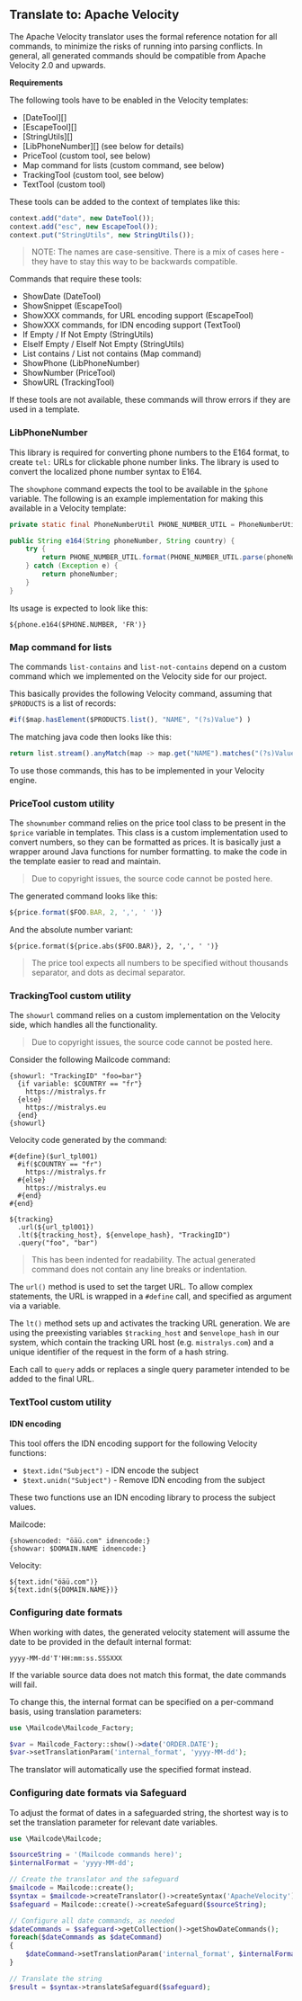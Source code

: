 ## Translate to: Apache Velocity

The Apache Velocity translator uses the formal reference notation for all commands, to minimize the risks of running into parsing conflicts. In general, all generated commands should be compatible from Apache Velocity 2.0 and upwards.

**Requirements**

The following tools have to be enabled in the Velocity templates:

* [DateTool][]
* [EscapeTool][]
* [StringUtils][]
* [LibPhoneNumber][] (see below for details)
* PriceTool (custom tool, see below)
* Map command for lists (custom command, see below)
* TrackingTool (custom tool, see below)
* TextTool (custom tool)

These tools can be added to the context of templates like this:

```javascript
context.add("date", new DateTool());
context.add("esc", new EscapeTool());
context.put("StringUtils", new StringUtils());
```

> NOTE: The names are case-sensitive. There is a mix of cases here - they have
to stay this way to be backwards compatible.

Commands that require these tools:

- ShowDate (DateTool)
- ShowSnippet (EscapeTool)
- ShowXXX commands, for URL encoding support (EscapeTool)
- ShowXXX commands, for IDN encoding support (TextTool)
- If Empty / If Not Empty (StringUtils)
- ElseIf Empty / ElseIf Not Empty (StringUtils)
- List contains / List not contains (Map command)
- ShowPhone (LibPhoneNumber)
- ShowNumber (PriceTool)
- ShowURL (TrackingTool)

If these tools are not available, these commands will throw errors if they are used in a template.

### LibPhoneNumber

This library is required for converting phone numbers to the E164 format, to create `tel:` URLs
for clickable phone number links. The library is used to convert the localized phone number
syntax to E164.

The `showphone` command expects the tool to be available in the `$phone` variable. The
following is an example implementation for making this available in a Velocity template:

```java
private static final PhoneNumberUtil PHONE_NUMBER_UTIL = PhoneNumberUtil.getInstance();

public String e164(String phoneNumber, String country) {
    try {
        return PHONE_NUMBER_UTIL.format(PHONE_NUMBER_UTIL.parse(phoneNumber, country), PhoneNumberUtil.PhoneNumberFormat.E164);
    } catch (Exception e) {
        return phoneNumber;
    }
}
```

Its usage is expected to look like this:

```
${phone.e164($PHONE.NUMBER, 'FR')}
```

### Map command for lists

The commands `list-contains` and `list-not-contains` depend on a custom command which we implemented on the Velocity side for our project.

This basically provides the following Velocity command, assuming that `$PRODUCTS` is a list of records:

```javascript
#if($map.hasElement($PRODUCTS.list(), "NAME", "(?s)Value") )
```

The matching java code then looks like this:

```javascript
return list.stream().anyMatch(map -> map.get("NAME").matches("(?s)Value"));
```

To use those commands, this has to be implemented in your Velocity engine.

### PriceTool custom utility

The `shownumber` command relies on the price tool class to be present
in the `$price` variable in templates. This class is a custom implementation
used to convert numbers, so they can be formatted as prices. It is
basically just a wrapper around Java functions for number formatting. to
make the code in the template easier to read and maintain.

> Due to copyright issues, the source code cannot be posted here.

The generated command looks like this:

```javascript
${price.format($FOO.BAR, 2, ',', ' ')}
```

And the absolute number variant:

```velocity
${price.format(${price.abs($FOO.BAR)}, 2, ',', ' ')}
```

> The price tool expects all numbers to be specified without
> thousands separator, and dots as decimal separator.

### TrackingTool custom utility

The `showurl` command relies on a custom implementation on the Velocity
side, which handles all the functionality. 

> Due to copyright issues, the source code cannot be posted here.

Consider the following Mailcode command:

```mailcode
{showurl: "TrackingID" "foo=bar"}
  {if variable: $COUNTRY == "fr"}
    https://mistralys.fr
  {else}
    https://mistralys.eu
  {end}
{showurl}
```

Velocity code generated by the command:

```velocity
#{define}($url_tpl001)
  #if($COUNTRY == "fr")
    https://mistralys.fr
  #{else}
    https://mistralys.eu
  #{end}
#{end}

${tracking}
  .url(${url_tpl001})
  .lt(${tracking_host}, ${envelope_hash}, "TrackingID")
  .query("foo", "bar")
```

> This has been indented for readability. The actual generated command
> does not contain any line breaks or indentation.

The `url()` method is used to set the target URL. To allow complex
statements, the URL is wrapped in a `#define` call, and specified
as argument via a variable.

The `lt()` method sets up and activates the tracking URL generation.
We are using the preexisting variables `$tracking_host` and `$envelope_hash`
in our system, which contain the tracking URL host (e.g. `mistralys.com`)
and a unique identifier of the request in the form of a hash string.

Each call to `query` adds or replaces a single query parameter
intended to be added to the final URL.

### TextTool custom utility

#### IDN encoding

This tool offers the IDN encoding support for the following Velocity functions:

- `$text.idn("Subject")` - IDN encode the subject
- `$text.unidn("Subject")` - Remove IDN encoding from the subject

These two functions use an IDN encoding library to process the subject values.

Mailcode:

```
{showencoded: "öäü.com" idnencode:}
{showvar: $DOMAIN.NAME idnencode:}
```

Velocity:

```
${text.idn("öäü.com")}
${text.idn(${DOMAIN.NAME})}
```

### Configuring date formats

When working with dates, the generated velocity statement will assume the date to be provided in the default internal format:

```
yyyy-MM-dd'T'HH:mm:ss.SSSXXX
```  

If the variable source data does not match this format, the date commands will fail.

To change this, the internal format can be specified on a per-command basis, using translation parameters:

```php
use \Mailcode\Mailcode_Factory;

$var = Mailcode_Factory::show()->date('ORDER.DATE');
$var->setTranslationParam('internal_format', 'yyyy-MM-dd');
```

The translator will automatically use the specified format instead.

### Configuring date formats via Safeguard

To adjust the format of dates in a safeguarded string, the shortest way is to set the translation parameter for relevant date variables.

```php
use \Mailcode\Mailcode;

$sourceString = '(Mailcode commands here)';
$internalFormat = 'yyyy-MM-dd';

// Create the translator and the safeguard
$mailcode = Mailcode::create();
$syntax = $mailcode->createTranslator()->createSyntax('ApacheVelocity');
$safeguard = Mailcode::create()->createSafeguard($sourceString);

// Configure all date commands, as needed
$dateCommands = $safeguard->getCollection()->getShowDateCommands();
foreach($dateCommands as $dateCommand)
{
    $dateCommand->setTranslationParam('internal_format', $internalFormat);
}

// Translate the string
$result = $syntax->translateSafeguard($safeguard);
```